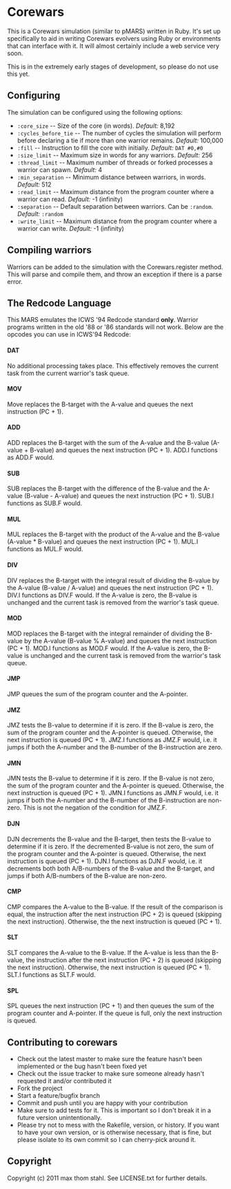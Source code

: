 # Corewars

This is a Corewars simulation (similar to pMARS) written in Ruby. It's set up 
specifically to aid in writing Corewars evolvers using Ruby or environments
that can interface with it. It will almost certainly include a web service 
very soon. 

This is in the extremely early stages of development, so please do not use this
yet.

## Configuring

The simulation can be configured using the following options:

 * `:core_size` -- Size of the core (in words). _Default:_ 8,192
 * `:cycles_before_tie` -- The number of cycles the simulation will perform 
   before declaring a tie if more than one warrior remains. _Default:_ 100,000
 * `:fill` -- Instruction to fill the core with initially. _Default:_ `DAT #0,#0`
 * `:size_limit` -- Maximum size in words for any warriors. _Default:_ 256
 * `:thread_limit` -- Maximum number of threads or forked processes a warrior can spawn. _Default:_ 4
 * `:min_separation` -- Minimum distance between warriors, in words. _Default:_ 512
 * `:read_limit` -- Maximum distance from the program counter where a warrior can read. _Default:_ -1 (infinity)
 * `:separation` -- Default separation between warriors. Can be `:random`. _Default:_ `:random`
 * `:write_limit` -- Maximum distance from the program counter where a warrior can write. _Default:_ -1 (infinity)

## Compiling warriors

Warriors can be added to the simulation with the Corewars.register method. This
will parse and compile them, and throw an exception if there is a parse error.

## The Redcode Language

This MARS emulates the ICWS '94 Redcode standard **only**. Warrior programs
written in the old '88 or '86 standards will not work. Below are the opcodes
you can use in ICWS'94 Redcode:

#### DAT
No additional processing takes place.  This effectively removes the
current task from the current warrior's task queue.

#### MOV
Move replaces the B-target with the A-value and queues the next
instruction (PC + 1).

#### ADD
ADD replaces the B-target with the sum of the A-value and the B-value
(A-value + B-value) and queues the next instruction (PC + 1).  ADD.I
functions as ADD.F would.

#### SUB
SUB replaces the B-target with the difference of the B-value and the
A-value (B-value - A-value) and queues the next instruction (PC + 1).
SUB.I functions as SUB.F would.

#### MUL
MUL replaces the B-target with the product of the A-value and the
B-value (A-value * B-value) and queues the next instruction (PC + 1).
MUL.I functions as MUL.F would.

#### DIV
DIV replaces the B-target with the integral result of dividing the
B-value by the A-value (B-value / A-value) and queues the next
instruction (PC + 1).  DIV.I functions as DIV.F would. If the
A-value is zero, the B-value is unchanged and the current task is
removed from the warrior's task queue.

#### MOD
MOD replaces the B-target with the integral remainder of dividing the
B-value by the A-value (B-value % A-value) and queues the next
instruction (PC + 1).  MOD.I functions as MOD.F would. If the
A-value is zero, the B-value is unchanged and the current task is
removed from the warrior's task queue.

#### JMP
JMP queues the sum of the program counter and the A-pointer.

#### JMZ
JMZ tests the B-value to determine if it is zero.  If the B-value is
zero, the sum of the program counter and the A-pointer is queued.
Otherwise, the next instruction is queued (PC + 1).  JMZ.I functions
as JMZ.F would, i.e. it jumps if both the A-number and the B-number
of the B-instruction are zero.

#### JMN
JMN tests the B-value to determine if it is zero.  If the B-value is
not zero, the sum of the program counter and the A-pointer is queued.
Otherwise, the next instruction is queued (PC + 1).  JMN.I functions
as JMN.F would, i.e. it jumps if both the A-number and the B-number
of the B-instruction are non-zero. This is not the negation of the
condition for JMZ.F.

#### DJN
DJN decrements the B-value and the B-target, then tests the B-value
to determine if it is zero.  If the decremented B-value is not zero,
the sum of the program counter and the A-pointer is queued.
Otherwise, the next instruction is queued (PC + 1).  DJN.I functions
as DJN.F would, i.e. it decrements both both A/B-numbers of the B-value
and the B-target, and jumps if both A/B-numbers of the B-value are
non-zero.

#### CMP
CMP compares the A-value to the B-value.  If the result of the
comparison is equal, the instruction after the next instruction
(PC + 2) is queued (skipping the next instruction).  Otherwise, the
the next instruction is queued (PC + 1).

#### SLT
SLT compares the A-value to the B-value.  If the A-value is less than
the B-value, the instruction after the next instruction (PC + 2) is
queued (skipping the next instruction).  Otherwise, the next
instruction is queued (PC + 1).  SLT.I functions as SLT.F would.

#### SPL
SPL queues the next instruction (PC + 1) and then queues the sum of
the program counter and A-pointer. If the queue is full, only the
next instruction is queued.

## Contributing to corewars

 * Check out the latest master to make sure the feature hasn't been implemented 
   or the bug hasn't been fixed yet
 * Check out the issue tracker to make sure someone already hasn't requested 
   it and/or contributed it
 * Fork the project
 * Start a feature/bugfix branch
 * Commit and push until you are happy with your contribution
 * Make sure to add tests for it. This is important so I don't break it in a 
   future version unintentionally.
 * Please try not to mess with the Rakefile, version, or history. If you want
   to have your own version, or is otherwise necessary, that is fine, but
   please isolate to its own commit so I can cherry-pick around it.

## Copyright

Copyright (c) 2011 max thom stahl. See LICENSE.txt for
further details.

